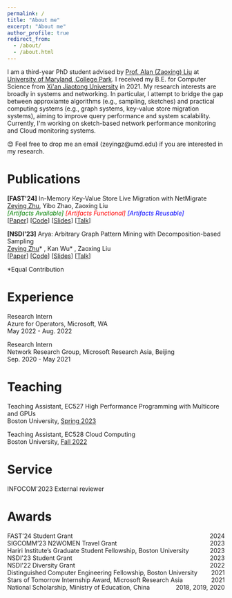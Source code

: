 ```yaml
---
permalink: /
title: "About me"
excerpt: "About me"
author_profile: true
redirect_from: 
  - /about/
  - /about.html
---
```


I am a third-year PhD student advised by [Prof. Alan (Zaoxing) Liu](https://zaoxing.github.io/) at [University of Maryland, College Park](https://umd.edu/). I received my B.E. for Computer Science from [Xi'an Jiaotong University](http://en.xjtu.edu.cn/) in 2021. My research interests are broadly in systems and networking. In particular, I attempt to bridge the gap between approxiamte algorithms (e.g., sampling, sketches) and practical computing systems (e.g., graph systems, key-value store migration systems), aiming to improve query performance and system scalability. Currently, I'm working on sketch-based network performance monitoring and Cloud monitoring systems. 

<p>&#x1F60A; Feel free to drop me an email (zeyingz@umd.edu) if you are interested in my research.</p> 



Publications
======
**[FAST'24]** In-Memory Key-Value Store Live Migration with NetMigrate  
<u>Zeying Zhu</u>, Yibo Zhao, Zaoxing Liu  
<em><font color="green">[Artifacts Available]</font> <font color="red">[Artifacts Functional]</font> <font color="blue">[Artifacts Reusable]</font></em>  
[[Paper](https://www.usenix.org/system/files/fast24-zhu.pdf)] [[Code](https://github.com/Froot-NetSys/NetMigrate)] [[Slides](https://zzylol.github.io/files/NetMigrate_slides_zhu.pptx)] [[Talk](https://youtu.be/l1fZykAGdM0)]


**[NSDI'23]** Arya: Arbitrary Graph Pattern Mining with Decomposition-based Sampling  
<u>Zeying Zhu</u>* , Kan Wu* , Zaoxing Liu    
[[Paper](https://zzylol.github.io/files/nsdi23-zhu.pdf)] [[Code](https://github.com/Froot-NetSys/Arya)] [[Slides](https://www.usenix.org/system/files/nsdi23_slides_zhu.pdf)] [[Talk](https://www.youtube.com/watch?v=NlXLuhnJZ9w)]  



*Equal Contribution

Experience
======
Research Intern  
Azure for Operators, Microsoft, WA  
May 2022 - Aug. 2022

Research Intern  
Network Research Group, Microsoft Research Asia, Beijing  
Sep. 2020 - May 2021


Teaching
======
Teaching Assistant, EC527 High Performance Programming with Multicore and GPUs  
Boston University, [Spring 2023](https://people.bu.edu/herbordt/teaching.htm)  

Teaching Assistant, EC528 Cloud Computing  
Boston University, [Fall 2022](https://zaoxing.github.io/teaching/2022-fall-cloud)

Service
======
INFOCOM'2023 External reviewer

Awards
======
<div style="text-align:left;">FAST'24 Student Grant<div style="float:right;">2024</div></div>
<div style="text-align:left;">SIGCOMM’23 N2WOMEN Travel Grant<div style="float:right;">2023</div></div>
<div style="text-align:left;">Hariri Institute’s Graduate Student Fellowship, Boston University<div style="float:right;">2023</div></div>
<div style="text-align:left;">NSDI'23 Student Grant<div style="float:right;">2023</div></div>
<div style="text-align:left;">NSDI'22 Diversity Grant<div style="float:right;">2022</div></div>
<div style="text-align:left;">Distinguished Computer Engineering Fellowship, Boston University<div style="float:right;">2021</div></div>
<div style="text-align:left;">Stars of Tomorrow Internship Award, Microsoft Research Asia<div style="float:right;">2021</div></div>
<div style="text-align:left;">National Scholarship, Ministry of Education, China<div style="float:right;">2018, 2019, 2020</div></div>





